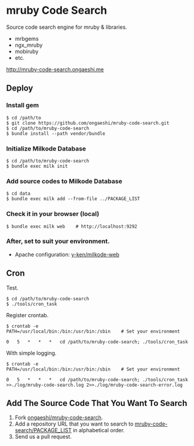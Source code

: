 mruby Code Search
===========

Source code search engine for mruby &amp; libraries.

- mrbgems
- ngx_mruby
- mobiruby
- etc.

http://mruby-code-search.ongaeshi.me

## Deploy

### Install gem

```
$ cd /path/to
$ git clone https://github.com/ongaeshi/mruby-code-search.git
$ cd /path/to/mruby-code-search
$ bundle install --path vendor/bundle
```

### Initialize Milkode Database

```
$ cd /path/to/mruby-code-search
$ bundle exec milk init
```

### Add source codes to Milkode Database

```
$ cd data
$ bundle exec milk add --from-file ../PACKAGE_LIST
```

### Check it in your browser (local)

```
$ bundle exec milk web    # http://localhost:9292
```

### After, set to suit your environment.

- Apache configuration: [y-ken/milkode-web](https://github.com/y-ken/milkode-web)

## Cron

Test.

```
$ cd /path/to/mruby-code-search
$ ./tools/cron_task
```

Register crontab.

```
$ crontab -e
PATH=/usr/local/bin:/bin:/usr/bin:/sbin    # Set your environment

0	5	*	*	*	cd /path/to/mruby-code-search; ./tools/cron_task
```

With simple logging.

```
$ crontab -e
PATH=/usr/local/bin:/bin:/usr/bin:/sbin    # Set your environment

0	5	*	*	*	cd /path/to/mruby-code-search; ./tools/cron_task >>./log/mruby-code-search.log 2>>./log/mruby-code-search-error.log
```


## Add The Source Code That You Want To Search

1. Fork [ongaeshi/mruby-code-search](https://github.com/ongaeshi/mruby-code-search/tree/master).
2. Add a repository URL that you want to search to [mruby-code-search/PACKAGE_LIST](https://github.com/ongaeshi/mruby-code-search/blob/master/PACKAGE_LIST) in alphabetical order.
3. Send us a pull request.


